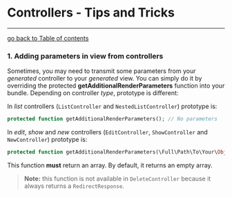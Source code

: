 # Controllers - Tips and Tricks
---------------------------------------

[go back to Table of contents][back-to-index]

[back-to-index]: https://github.com/symfony2admingenerator/AdmingeneratorGeneratorBundle/blob/master/Resources/doc/documentation.md#8-cookbook

### 1. Adding parameters in view from controllers

Sometimes, you may need to transmit some parameters from your *generated* controller to your *generated* view.
You can simply do it by overriding the protected **getAdditionalRenderParameters** function into your bundle. Depending on controller *type*, prototype is different:

In *list* controllers (`ListController` and `NestedListController`) prototype is:
```php
protected function getAdditionalRenderParameters(); // No parameters
```

In *edit*, *show* and *new* controllers (`EditController`, `ShowController` and `NewController`) prototype is:
```php
protected function getAdditionalRenderParameters(\Full\Path\To\Your\Object $Object);
```

This function **must** return an array.
By default, it returns an empty array.

> **Note:** this function is not available in `DeleteController` because it always returns a `RedirectResponse`.
